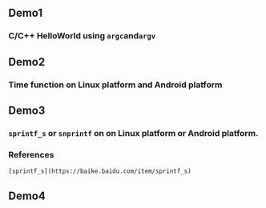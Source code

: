 ## Demo1
### C/C++ HelloWorld using ```argc```and```argv```
## Demo2 
### Time function on Linux platform and Android platform

## Demo3
### ```sprintf_s``` or ```snprintf``` on  on Linux platform or Android platform. 
### References
    [sprintf_s](https://baike.baidu.com/item/sprintf_s)
## Demo4
### 
